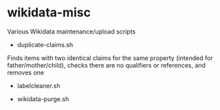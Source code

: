 # wikidata-misc
Various Wikidata maintenance/upload scripts

* duplicate-claims.sh

Finds items with two identical claims for the same property (intended for father/mother/child), checks there are no qualifiers or references, and removes one

* labelcleaner.sh



* wikidata-purge.sh
